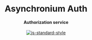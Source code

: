 <h1 align="center">Asynchronium Auth</h1>
<h4 align="center">Authorization service</h4>

<p align="center">
   <a href="https://github.com/feross/standard" target="_blank">
      <img src="https://img.shields.io/badge/code%20style-standard-brightgreen.svg?style=flat" alt="js-standard-style"></img>
   </a>
</p>

